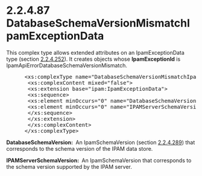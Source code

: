 <html dir="LTR" xmlns:mshelp="http://msdn.microsoft.com/mshelp" xmlns:ddue="http://ddue.schemas.microsoft.com/authoring/2003/5" xmlns:xlink="http://www.w3.org/1999/xlink" xmlns:tool="http://www.microsoft.com/tooltip">
 <body>
 <div id="header">
 <h1 class="heading">2.2.4.87 DatabaseSchemaVersionMismatchIpamExceptionData</h1>
 </div>
 <div id="mainSection">
 <div id="mainBody">
 <div id="allHistory" class="saveHistory"></div>
 <div id="sectionSection0" class="section" name="collapseableSection">
 

<p>This complex type allows extended attributes on an
IpamExceptionData type (section <a href="8500e1a5-33e9-4f61-b115-18438ca8d7f2.md">2.2.4.252</a>). It creates
objects whose <b>IpamExceptionId</b> is
IpamApiErrorDatabaseSchemaVersionMismatch.</p>

<dl>
<dd>
<div><pre> &lt;xs:complexType name=&quot;DatabaseSchemaVersionMismatchIpamExceptionData&quot;&gt;
  &lt;xs:complexContent mixed=&quot;false&quot;&gt;
  &lt;xs:extension base=&quot;ipam:IpamExceptionData&quot;&gt;
  &lt;xs:sequence&gt;
  &lt;xs:element minOccurs=&quot;0&quot; name=&quot;DatabaseSchemaVersion&quot; nillable=&quot;true&quot; type=&quot;ipam:IpamSchemaVersion&quot; /&gt;
  &lt;xs:element minOccurs=&quot;0&quot; name=&quot;IPAMServerSchemaVersion&quot; nillable=&quot;true&quot; type=&quot;ipam:IpamSchemaVersion&quot; /&gt;
  &lt;/xs:sequence&gt;
  &lt;/xs:extension&gt;
  &lt;/xs:complexContent&gt;
 &lt;/xs:complexType&gt;
</pre></div>
</dd></dl>

<p><b>DatabaseSchemaVersion: </b> An IpamSchemaVersion
(section <a href="1fd07413-6e64-4ecd-9441-98ed381fc8d5.md">2.2.4.289</a>)
that corresponds to the schema version of the IPAM data store.</p>

<p><b>IPAMServerSchemaVersion: </b> An IpamSchemaVersion
that corresponds to the schema version supported by the IPAM server.</p>


 </div>
 </div>
 </div>
 </body>
</html>